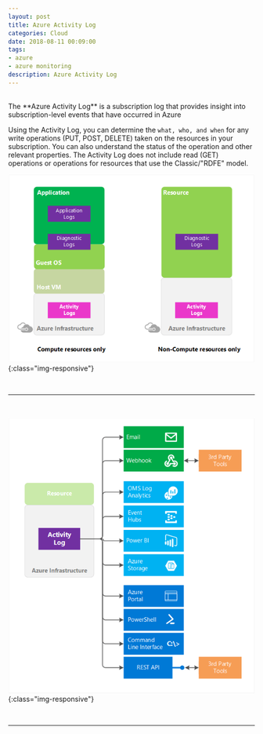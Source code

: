 ```yaml
---
layout: post
title: Azure Activity Log  
categories: Cloud
date: 2018-08-11 00:09:00
tags:
- azure
- azure monitoring
description: Azure Activity Log    
---
```

<br/>
The **Azure Activity Log** is a subscription log that provides insight into subscription-level events that have occurred in Azure            

Using the Activity Log, you can determine the `what, who, and when` for any write operations (PUT, POST, DELETE) taken on the resources in your subscription. You can also understand the status of the operation and other relevant properties. The Activity Log does not include read (GET) operations or operations for resources that use the Classic/"RDFE" model.   

![Azure](/img/AzureMonitoring/activity_log_vs_other_logs_v5.jpg){:class="img-responsive"} 

<br/>
<hr/>
<br/>

![Azure](/img/AzureMonitoring/activity_log_overview_v3.jpg){:class="img-responsive"} 

<br/>
<hr/>
<br/>

